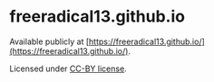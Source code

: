 # freeradical13.github.io

Available publicly at [https://freeradical13.github.io/](https://freeradical13.github.io/).

Licensed under [CC-BY license](https://creativecommons.org/licenses/by/4.0/).

